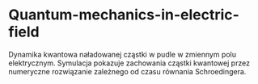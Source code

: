 # Quantum-mechanics-in-electric-field
Dynamika kwantowa naładowanej cząstki w pudle w zmiennym polu elektrycznym. Symulacja pokazuje zachowania cząstki kwantowej przez numeryczne rozwiązanie zależnego od czasu równania Schroedingera.
